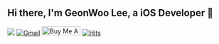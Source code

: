 ## Hi there, I'm GeonWoo Lee, a iOS Developer 

<a href="https://velog.io/@2dubu"><img src="https://img.shields.io/badge/Velog-3DDC84?style=flat-square&logo=Blogger&logoColor=white"/></a>
[![Gmail](https://img.shields.io/badge/-Gmail-c14438?style=flat&logo=Gmail&logoColor=white)](mailto:2dubu.dev@gmail.com)
<a href="https://www.buymeacoffee.com/2dubu" target="_blank"><img src="https://cdn.buymeacoffee.com/buttons/default-orange.png" alt="Buy Me A Coffee" height="20" width="87"></a>
[![Hits](https://hits.seeyoufarm.com/api/count/incr/badge.svg?url=https%3A%2F%2Fgithub.com%2F2dubu%2Fhit-counter&count_bg=%2379C83D&title_bg=%23555555&icon=&icon_color=%23E7E7E7&title=hits&edge_flat=false)](https://hits.seeyoufarm.com)
